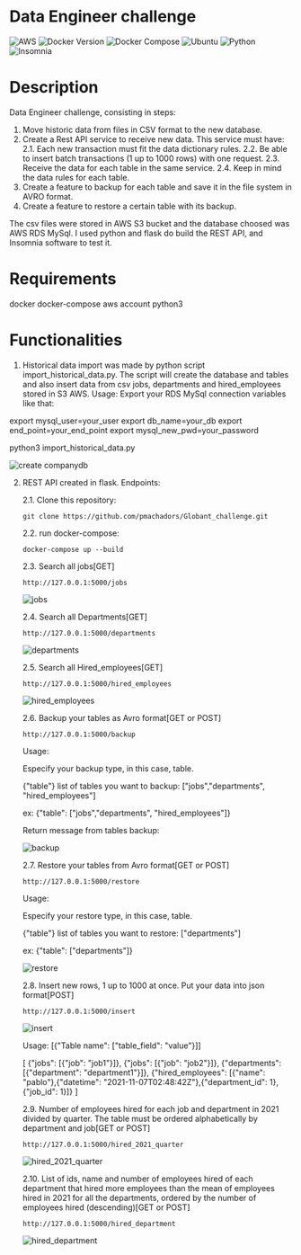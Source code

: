 <!-- <h1 align="center"> Globant Data Engineer challenge </h1> -->
# Data Engineer challenge

![AWS](https://img.shields.io/badge/account-AWS-green)
![Docker Version](https://img.shields.io/badge/docker-v20.10.21-blue)
![Docker Compose](https://img.shields.io/badge/docker--compose-v1.29.2-blue)
![Ubuntu](https://img.shields.io/badge/ubuntu-v22.04-blue)
![Python](https://img.shields.io/badge/python-v3.10-blue)
![Insomnia](https://img.shields.io/badge/insomnia-v2022.7.0-blue)

# Description
Data Engineer challenge, consisting in steps:

1. Move historic data from files in CSV format to the new database.
2. Create a Rest API service to receive new data. This service must have:
2.1. Each new transaction must fit the data dictionary rules.
2.2. Be able to insert batch transactions (1 up to 1000 rows) with one request.
2.3. Receive the data for each table in the same service.
2.4. Keep in mind the data rules for each table.
3. Create a feature to backup for each table and save it in the file system in AVRO format.
4. Create a feature to restore a certain table with its backup.

The csv files were stored in AWS S3 bucket and the database choosed was AWS RDS MySql. I used python and flask do build the REST API, and Insomnia software to test it.

# Requirements
docker docker-compose aws account python3

# Functionalities
1. Historical data import was made by python script import_historical_data.py. The script will create the database and tables and also insert data from csv jobs, departments and hired_employees stored in S3 AWS.
 Usage:
 Export your RDS MySql connection variables like that:
 
 export mysql_user=your_user
 export db_name=your_db
 export end_point=your_end_point
 export mysql_new_pwd=your_password
 
 python3 import_historical_data.py

 ![create companydb](https://user-images.githubusercontent.com/113646668/209831732-c345b5ac-2ef3-4beb-8fe4-deedd26133de.png)

  
2. REST API created in flask. Endpoints:

   
   2.1. Clone this repository:
   ```
   git clone https://github.com/pmachadors/Globant_challenge.git
   ```
   
   2.2. run docker-compose:

   ```
   docker-compose up --build
   ```

   2.3. Search all jobs[GET]
   ```
   http://127.0.0.1:5000/jobs
   ```

   ![jobs](https://user-images.githubusercontent.com/113646668/209836147-c85eb023-c6c4-4785-88de-20e935fdbfe7.png)
   

   2.4. Search all Departments[GET]
   ```
   http://127.0.0.1:5000/departments
   ```

   ![departments](https://user-images.githubusercontent.com/113646668/209836198-201782a4-e7ed-402b-b91a-1603e53973b6.png)


   2.5. Search all Hired_employees[GET]
   ```
   http://127.0.0.1:5000/hired_employees
   ```
   ![hired_employees](https://user-images.githubusercontent.com/113646668/209836256-f8767cdc-fc24-4ada-934e-d6f81f216543.png)



   2.6. Backup your tables as Avro format[GET or POST]
   ```
   http://127.0.0.1:5000/backup
   ``` 

   Usage:

   Especify your backup type, in this case, table.

   {"table"}
   list of tables you want to backup:
   ["jobs","departments", "hired_employees"]

   ex:
   {"table": ["jobs","departments", "hired_employees"]}

   Return message from tables backup:

   ![backup](https://user-images.githubusercontent.com/113646668/209832802-227db482-b9c4-4fba-9c79-5eb8765ec407.png)


   2.7. Restore your tables from Avro format[GET or POST]
   ```
   http://127.0.0.1:5000/restore
   ``` 

   Usage:

   Especify your restore type, in this case, table.

   {"table"}
   list of tables you want to restore:
   ["departments"]

   ex:
   {"table": ["departments"]}

   ![restore](https://user-images.githubusercontent.com/113646668/209833454-6cf24180-5eb6-4721-9fb6-a90f8b49e016.png)



   2.8. Insert new rows, 1 up to 1000 at once. Put your data into json format[POST]

   ```
   http://127.0.0.1:5000/insert
   ```
   ![insert](https://user-images.githubusercontent.com/113646668/209837343-8e177ee9-f890-4f95-94f2-c567e7d186d6.png)



   Usage:
    [{"Table name": ["table_field": "value"}]]

   [
   {"jobs": [{"job": "job1"}]},
   {"jobs": [{"job": "job2"}]},
   {"departments": [{"department": "department1"}]},
   {"hired_employees": [{"name": "pablo"},{"datetime": "2021-11-07T02:48:42Z"},{"department_id": 1},{"job_id": 1}]}
   ]

   2.9. Number of employees hired for each job and department in 2021 divided by quarter. The table must be ordered alphabetically by department and job[GET or POST]
   ```
   http://127.0.0.1:5000/hired_2021_quarter
   ```
   ![hired_2021_quarter](https://user-images.githubusercontent.com/113646668/209837383-ce2e3917-a6c3-4d97-86f9-0f7b898f723b.png)



   2.10. List of ids, name and number of employees hired of each department that hired more employees than the mean of employees hired in 2021 for all the departments, ordered by the number of employees hired (descending)[GET or POST]
   ```
   http://127.0.0.1:5000/hired_department
   ```

   ![hired_department](https://user-images.githubusercontent.com/113646668/209837407-e05c1330-2137-43bf-84e3-c5c69aa9cca0.png)

 
  
  
